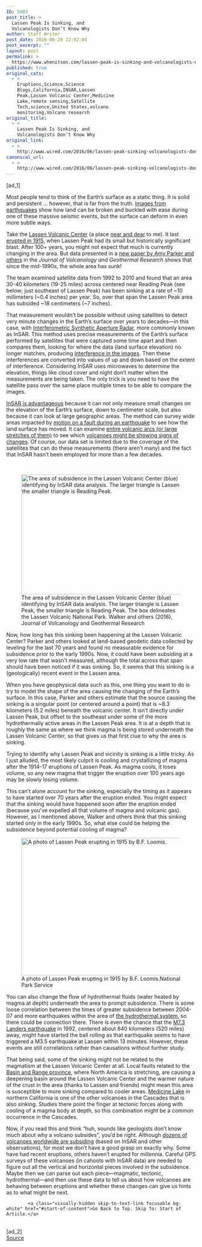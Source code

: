 ```yaml
---
ID: 5003
post_title: >
  Lassen Peak Is Sinking, and
  Volcanologists Don’t Know Why
author: Staff Writer
post_date: 2016-06-29 22:02:04
post_excerpt: ""
layout: post
permalink: >
  https://www.whenitson.com/lassen-peak-is-sinking-and-volcanologists-dont-know-why/
published: true
original_cats:
  - >
    Eruptions,Science,Science
    Blogs,California,INSAR,Lassen
    Peak,Lassen Volcanic Center,Medicine
    Lake,remote sensing,Satellite
    Tech,science,United States,volcano
    monitoring,Volcano research
original_title:
  - >
    Lassen Peak Is Sinking, and
    Volcanologists Don’t Know Why
original_link:
  - >
    http://www.wired.com/2016/06/lassen-peak-sinking-volcanologists-dont-know/
canonical_url:
  - >
    http://www.wired.com/2016/06/lassen-peak-sinking-volcanologists-dont-know/
---
```

 [ad_1]
<br><div id=""><p>Most people tend to think of the Earth’s surface as a static thing. It is solid and persistent … however, that is far from the truth. <a href="http://webpages.uidaho.edu/~simkat/course_materials/geol344/taiwan_1999.jpg">Images from earthquakes</a> show how land can be broken and buckled with ease during one of these massive seismic events, but the surface can deform in even more subtle ways.</p>
<p>Take the <a href="https://volcanoes.usgs.gov/volcanoes/lassen_volcanic_center/">Lassen Volcanic Center</a> (a place <a href="http://journals.plos.org/plosone/article?id=10.1371/journal.pone.0113157">near and dear</a> to me). It last <a href="http://www.wired.com/2015/05/remembering-lassen-peaks-last-blast-100-years-later/">erupted in 1915</a>, when Lassen Peak had its small but historically significant blast. After 100+ years, you might not expect that much is currently changing in the area. But<span> data presented in a <a href="http://www.sciencedirect.com/science/article/pii/S0377027316300452">new paper by Amy Parker and others</a> in the <em>Journal of Volcanology and Geothermal Research</em> shows that since the mid-1990s, the whole area has sunk! </span></p>
<p>The team examined satellite data from 1992 to 2010 and found that an area 30-40 kilometers (19-25 miles) across centered near Reading Peak (see below; just southeast of Lassen Peak) has been sinking at a rate of ~10 millimeters (~0.4 inches) per year. So, over that span the Lassen Peak area has subsided ~18 centimeters (~7 inches).</p>
<p>That measurement wouldn’t be possible without using satellites to detect very minute changes in the Earth’s surface over years to decades—in this case, with <span><a href="https://volcanoes.usgs.gov/vhp/insar.html">Interferometric Synthetic Aperture Radar</a>, more commonly known as InSAR. </span><span>This method uses precise measurements of the Earth’s surface performed by satellites that were captured some time apart and then compares them, looking for where the data (land surface elevation) no longer matches, producing <a href="https://volcanoes.usgs.gov/vsc/images/image_mngr/1200-1299/img1257_450w_322h.jpg">interference in the images</a>. Then these interferences are converted into values of up and down based on the extent of interference. Considering InSAR uses microwaves to determine the elevation, things like cloud cover and night don’t matter when the measurements are being taken. The only trick is you need to have the satellite pass over the same place multiple times to be able to compare the images.</span></p>
<p><a href="http://volcanoes.usgs.gov/volcanoes/three_sisters/three_sisters_geo_hist_129.html">InSAR is advantageous</a> because it can not only measure small changes on the elevation of the Earth’s surface, down to centimeter scale, but also because it can look at large geographic areas. The method can survey wide areas impacted by <a href="http://topex.ucsd.edu/nepal/">motion on a fault during an earthquake</a> to see how the land surface has moved. It can examine <a href="http://onlinelibrary.wiley.com/doi/10.1002/ggge.20074/abstract">entire volcanic arcs (or large stretches of them)</a> to see which <a href="https://volcanoes.usgs.gov/volcanoes/yellowstone/yellowstone_monitoring_51.html">volcanoes might be showing signs of changes</a>. Of course, our data set is limited due to the coverage of the satellites that can do these measurements (there aren’t many) and the fact that InSAR hasn’t been employed for more than a few decades. </p>
<p> </p>
<figure attachment_2052215="" class="wp-caption landscape alignnone fader relative" data-js="fader"><img class="size-text-column-width wp-image-2052215" src="http://www.whenitson.com/wp-content/uploads/2016/06/Lassen-Peak-Is-Sinking-and-Volcanologists-Dont-Know-Why.jpg" alt="The area of subsidence in the Lassen Volcanic Center (blue) identifying by InSAR data analysis. The larger triangle is Lassen Peak, the smaller triangle is Reading Peak." width="482" height="319"/><figcaption class="wp-caption-text link-underline">The area of subsidence in the Lassen Volcanic Center (blue) identifying by InSAR data analysis. The larger triangle is Lassen Peak, the smaller triangle is Reading Peak. The box delineates the Lassen Volcanic National Park. <span class="credit link-underline-sm">Walker and others (2016), Journal of Volcanology and Geothermal Research</span></figcaption></figure><p>Now, how long has this sinking been happening at the Lassen Volcanic Center? Parker and others looked at land-based geodetic data collected by leveling for the last 70 years and found no measurable evidence for subsidence prior to the early 1990s. Now, it could have been subsiding at a very low rate that wasn’t measured, although the total across that span should have been noticed if it was sinking. So, it seems that this sinking is a (geologically) recent event in the Lassen area.</p>
<p>When you have geophysical data such as this, one thing you want to do is try to model the shape of the area causing the changing of the Earth’s surface. In this case, Parker and others estimate that the source causing the sinking is a singular point (or centered around a point) that is ~8.3 kilometers (5.2 miles) beneath the volcanic center. It isn’t directly under Lassen Peak, but offset to the southeast under some of the more hydrothermally active areas in the Lassen Peak area. It is at a depth that is roughly the same as where we think magma is being stored underneath the Lassen Volcanic Center, so that gives us that first clue to why the area is sinking.</p>
<p>Trying to identify why Lassen Peak and vicinity is sinking is a little tricky. As I just alluded, the most likely culprit is cooling and crystallizing of magma after the 1914-17 eruptions of Lassen Peak. As magma cools, it loses volume, so any new magma that trigger the eruption over 100 years ago may be slowly losing volume.</p>
<p>This can’t alone account for the sinking, especially the timing as it appears to have started over 70 years after the eruption ended. You might expect that the sinking would have happened soon after the eruption ended (because you’ve expelled all that volume of magma and volcanic gas). However, as I mentioned above, Walker and others think that this sinking started only in the early 1990s. So, what else could be helping the subsidence beyond potential cooling of magma?</p>
<figure attachment_2052217="" class="wp-caption landscape alignnone fader relative" data-js="fader"><img class="size-text-column-width wp-image-2052217" src="http://www.whenitson.com/wp-content/uploads/2016/06/1467237724_954_Lassen-Peak-Is-Sinking-and-Volcanologists-Dont-Know-Why.jpg" alt="A photo of Lassen Peak erupting in 1915 by B.F. Loomis." width="482" height="366"/><figcaption class="wp-caption-text link-underline">A photo of Lassen Peak erupting in 1915 by B.F. Loomis.<span class="credit link-underline-sm"><span aria-hidden="true" class="ui ui ui-photo inline-block ui-credit relative opacity-6 marg-r-sm marg-l-sm"/>National Park Service</span></figcaption></figure><p>You can also change the flow of hydrothermal fluids (water heated by magma at depth) underneath the area to prompt subsidence. There is some loose correlation between the times of greater subsidence between 2004-07 and more earthquakes within the area of <a href="http://pubs.usgs.gov/fs/2002/fs101-02/">the hydrothermal system</a>, so there could be connection there. There is even the chance that the <a href="http://scedc.caltech.edu/significant/landers1992.html">M7.3 Landers earthquake</a> in 1992, centered about 840 kilometers (520 miles) away, might have started the ball rolling as that earthquake seems to have triggered a M3.5 earthquake at Lassen within 13 minutes. However, these events are still correlations rather than causations without further study.</p>
<p>That being said, some of the sinking might not be related to the magmatism at the Lassen Volcanic Center at all. Local faults related to the <a href="https://upload.wikimedia.org/wikipedia/en/1/1a/Basin_and_Range_Province_Boundaries_and_Landmarks.jpg">Basin and Range province</a>, where North America is stretching, are causing a deepening basin around the Lassen Volcanic Center and the warmer nature of the crust in the area (thanks to Lassen and friends) might mean this area is susceptible to more sinking compared to cooler areas. <a href="https://volcanoes.usgs.gov/volcanoes/medicine_lake/">Medicine Lake</a> in northern California is one of the other volcanoes in the Cascades that is also sinking. Studies there point the finger at tectonic forces along with cooling of a magma body at depth, so this combination might be a common occurrence in the Cascades.</p>
<p>Now, if you read this and think “huh, sounds like geologists don’t know much about why a volcano subsides”, you’d be right. Although <a href="http://www.geo.cornell.edu/eas/PeoplePlaces/Faculty/matt/volcano_table.html">dozens of volcanoes worldwide are subsiding</a> (based on InSAR and other observations), for most we don’t have a good grasp on exactly why. Some have had recent eruptions, others haven’t erupted for millennia. Careful GPS surveys of these volcanoes (in cahoots with InSAR data) are needed to figure out all the vertical and horizontal pieces involved in the subsidence. Maybe then we can parse out each piece—magmatic, tectonic, hydrothermal—and then use these data to tell us about how volcanoes are behaving between eruptions and whether these changes can give us hints as to what might be next.</p>

			<a class="visually-hidden skip-to-text-link focusable bg-white" href="#start-of-content">Go Back to Top. Skip To: Start of Article.</a>

			
</div>
<br>[ad_2]
<br><a href="http://www.wired.com/2016/06/lassen-peak-sinking-volcanologists-dont-know/">Source </a>